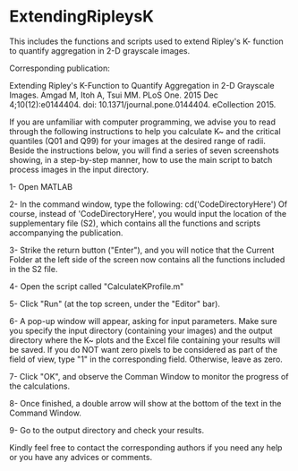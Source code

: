 # ExtendingRipleysK

This includes the functions and scripts used to extend Ripley's K- function to quantify aggregation in 2-D grayscale images. 

Corresponding publication:

Extending Ripley's K-Function to Quantify Aggregation in 2-D Grayscale Images.
Amgad M, Itoh A, Tsui MM. PLoS One. 2015 Dec 4;10(12):e0144404. doi: 10.1371/journal.pone.0144404. eCollection 2015.

If you are unfamiliar with computer programming, we advise you to read through the following instructions to help you calculate K~ and the critical quantiles (Q01 and Q99) for your images at the desired range of radii. Beside the instructions below, you will find a series of seven screenshots showing, in a step-by-step manner, how to use the main script to batch process images in the input directory.

1- Open MATLAB

2- In the command window, type the following:
	cd('CodeDirectoryHere')
Of course, instead of 'CodeDirectoryHere', you would input the location of the supplementary file (S2), which contains all the functions and scripts accompanying the publication.

3- Strike the return button ("Enter"), and you will notice that the Current Folder at the left side of the screen now contains all the functions included in the S2 file.

4- Open the script called "CalculateKProfile.m"

5- Click "Run" (at the top screen, under the "Editor" bar).

6- A pop-up window will appear, asking for input parameters. Make sure you specify the input directory (containing your images) and the output directory where the K~ plots and the Excel file containing your results will be saved. If you do NOT want zero pixels to be considered as part of the field of view, type "1" in the corresponding field. Otherwise, leave as zero. 

7- Click "OK", and observe the Comman Window to monitor the progress of the calculations.

8- Once finished, a double arrow will show at the bottom of the text in the Command Window.

9- Go to the output directory and check your results.

Kindly feel free to contact the corresponding authors if you need any help or you have any advices or comments.

